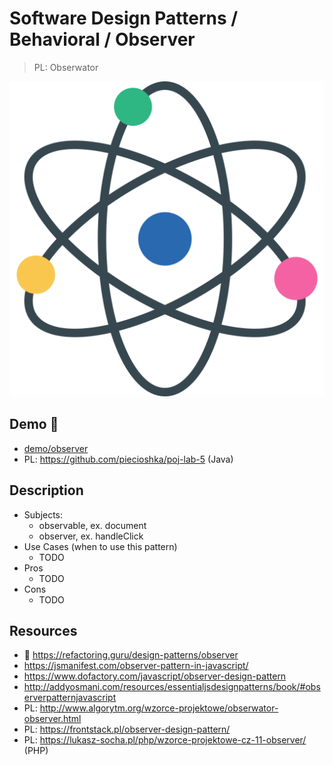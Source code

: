 # Software Design Patterns / Behavioral / Observer

> PL: Obserwator

<img src="images/icons/electron.svg" class="pattern-logo">

## Demo 🎉

* <a href="./demo/observer/">demo/observer</a>
* PL: <https://github.com/piecioshka/poj-lab-5> (Java)

## Description

* Subjects:
    + observable, ex. document
    + observer, ex. handleClick
* Use Cases (when to use this pattern)
    + TODO
* Pros
    + TODO
* Cons
    + TODO

## Resources

* 🚀 <https://refactoring.guru/design-patterns/observer>
* <https://jsmanifest.com/observer-pattern-in-javascript/>
* <https://www.dofactory.com/javascript/observer-design-pattern>
* <http://addyosmani.com/resources/essentialjsdesignpatterns/book/#observerpatternjavascript>
* PL: <http://www.algorytm.org/wzorce-projektowe/obserwator-observer.html>
* PL: <https://frontstack.pl/observer-design-pattern/>
* PL: <https://lukasz-socha.pl/php/wzorce-projektowe-cz-11-observer/> (PHP)
